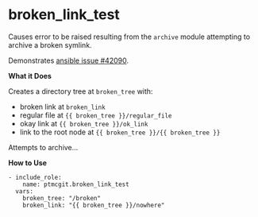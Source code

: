 broken_link_test
================

Causes error to be raised resulting from the `archive` module attempting to archive a broken symlink.

Demonstrates [ansible issue #42090](https://github.com/ansible/ansible/issues/42090).

**What it Does**

Creates a directory tree at `broken_tree` with:

- broken link at `broken_link`
- regular file at `{{ broken_tree }}/regular_file`
- okay link at `{{ broken_tree }}/ok_link`
- link to the root node at `{{ broken_tree }}/{{ broken_tree }}`

Attempts to archive...

**How to Use**

```
- include_role:
    name: ptmcgit.broken_link_test
  vars:
    broken_tree: "/broken"
    broken_link: "{{ broken_tree }}/nowhere"
```
